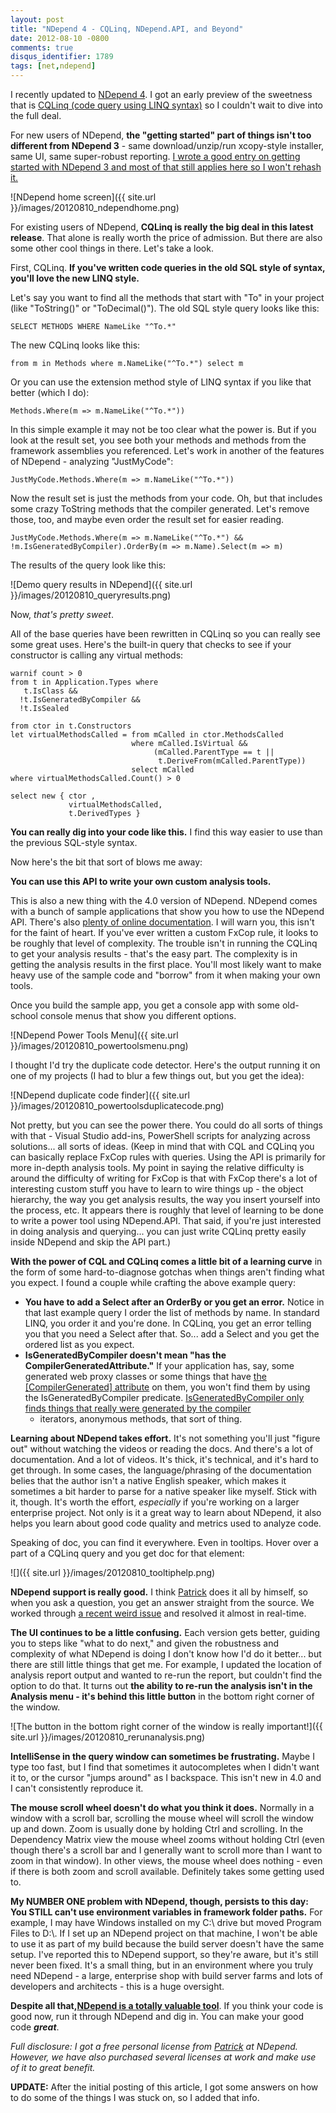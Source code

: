 ```yaml
---
layout: post
title: "NDepend 4 - CQLinq, NDepend.API, and Beyond"
date: 2012-08-10 -0800
comments: true
disqus_identifier: 1789
tags: [net,ndepend]
---
```

I recently updated to [NDepend 4](http://www.ndepend.com/). I got an
early preview of the sweetness that is [CQLinq (code query using LINQ
syntax)](http://www.ndepend.com/Features.aspx#CQL) so I couldn't wait to
dive into the full deal.

For new users of NDepend, **the "getting started" part of things isn't
too different from NDepend 3** - same download/unzip/run xcopy-style
installer, same UI, same super-robust reporting. [I wrote a good entry
on getting started with NDepend 3 and most of that still applies here so
I won't rehash
it.](/archive/2010/08/02/getting-started-with-ndepend-3.aspx)

![NDepend home
screen]({{ site.url }}/images/20120810_ndependhome.png)

For existing users of NDepend, **CQLinq is really the big deal in this
latest release**. That alone is really worth the price of admission. But
there are also some other cool things in there. Let's take a look.

First, CQLinq. **If you've written code queries in the old SQL style of
syntax, you'll love the new LINQ style.**

Let's say you want to find all the methods that start with "To" in your
project (like "ToString()" or "ToDecimal()"). The old SQL style query
looks like this:

    SELECT METHODS WHERE NameLike "^To.*"

The new CQLinq looks like this:

    from m in Methods where m.NameLike("^To.*") select m

Or you can use the extension method style of LINQ syntax if you like
that better (which I do):

    Methods.Where(m => m.NameLike("^To.*"))

In this simple example it may not be too clear what the power is. But if
you look at the result set, you see both your methods and methods from
the framework assemblies you referenced. Let's work in another of the
features of NDepend - analyzing "JustMyCode":

    JustMyCode.Methods.Where(m => m.NameLike("^To.*"))

Now the result set is just the methods from your code. Oh, but that
includes some crazy ToString methods that the compiler generated. Let's
remove those, too, and maybe even order the result set for easier
reading.

    JustMyCode.Methods.Where(m => m.NameLike("^To.*") && !m.IsGeneratedByCompiler).OrderBy(m => m.Name).Select(m => m)

The results of the query look like this:

![Demo query results in
NDepend]({{ site.url }}/images/20120810_queryresults.png)

Now, *that's pretty sweet*.

All of the base queries have been rewritten in CQLinq so you can really
see some great uses. Here's the built-in query that checks to see if
your constructor is calling any virtual methods:

    warnif count > 0
    from t in Application.Types where
       t.IsClass &&
      !t.IsGeneratedByCompiler &&
      !t.IsSealed

    from ctor in t.Constructors
    let virtualMethodsCalled = from mCalled in ctor.MethodsCalled
                               where mCalled.IsVirtual &&
                                    (mCalled.ParentType == t ||
                                     t.DeriveFrom(mCalled.ParentType))
                               select mCalled
    where virtualMethodsCalled.Count() > 0

    select new { ctor ,
                 virtualMethodsCalled,
                 t.DerivedTypes }

**You can really dig into your code like this.** I find this way easier
to use than the previous SQL-style syntax.

Now here's the bit that sort of blows me away:

**You can use this API to write your own custom analysis tools.**

This is also a new thing with the 4.0 version of NDepend. NDepend comes
with a bunch of sample applications that show you how to use the NDepend
API. There's also [plenty of online
documentation](http://www.ndepend.com/API/webframe.html). I will warn
you, this isn't for the faint of heart. If you've ever written a custom
FxCop rule, it looks to be roughly that level of complexity. The trouble
isn't in running the CQLinq to get your analysis results - that's the
easy part. The complexity is in getting the analysis results in the
first place. You'll most likely want to make heavy use of the sample
code and "borrow" from it when making your own tools.

Once you build the sample app, you get a console app with some
old-school console menus that show you different options.

![NDepend Power Tools
Menu]({{ site.url }}/images/20120810_powertoolsmenu.png)

I thought I'd try the duplicate code detector. Here's the output running
it on one of my projects (I had to blur a few things out, but you get
the idea):

![NDepend duplicate code
finder]({{ site.url }}/images/20120810_powertoolsduplicatecode.png)

Not pretty, but you can see the power there. You could do all sorts of
things with that - Visual Studio add-ins, PowerShell scripts for
analyzing across solutions... all sorts of ideas. (Keep in mind that
with CQL and CQLinq you can basically replace FxCop rules with queries.
Using the API is primarily for more in-depth analysis tools. My point in
saying the relative difficulty is around the difficulty of writing for
FxCop is that with FxCop there's a lot of interesting custom stuff you
have to learn to wire things up - the object hierarchy, the way you get
analysis results, the way you insert yourself into the process, etc. It
appears there is roughly that level of learning to be done to write a
power tool using NDepend.API. That said, if you're just interested in
doing analysis and querying... you can just write CQLinq pretty easily
inside NDepend and skip the API part.)

**With the power of CQL and CQLinq comes a little bit of a learning
curve** in the form of some hard-to-diagnose gotchas when things aren't
finding what you expect. I found a couple while crafting the above
example query:

-   **You have to add a Select after an OrderBy or you get an error.**
    Notice in that last example query I order the list of methods by
    name. In standard LINQ, you order it and you're done. In CQLinq, you
    get an error telling you that you need a Select after that. So...
    add a Select and you get the ordered list as you expect.
-   **IsGeneratedByCompiler doesn't mean "has the
    CompilerGeneratedAttribute."** If your application has, say, some
    generated web proxy classes or some things that have [the
    [CompilerGenerated]
    attribute](http://msdn.microsoft.com/en-us/library/system.runtime.compilerservices.compilergeneratedattribute.aspx)
    on them, you won't find them by using the IsGeneratedByCompiler
    predicate. [IsGeneratedByCompiler only finds things that really were
    generated by the
    compiler](http://www.ndepend.com/CQL.htm#_IsGeneratedByCompiler__TMF)
    - iterators, anonymous methods, that sort of thing.

**Learning about NDepend takes effort.** It's not something you'll just
"figure out" without watching the videos or reading the docs. And
there's a lot of documentation. And a lot of videos. It's thick, it's
technical, and it's hard to get through. In some cases, the
language/phrasing of the documentation belies that the author isn't a
native English speaker, which makes it sometimes a bit harder to parse
for a native speaker like myself. Stick with it, though. It's worth the
effort, *especially* if you're working on a larger enterprise project.
Not only is it a great way to learn about NDepend, it also helps you
learn about good code quality and metrics used to analyze code.

Speaking of doc, you can find it everywhere. Even in tooltips. Hover
over a part of a CQLinq query and you get doc for that element:

![]({{ site.url }}/images/20120810_tooltiphelp.png)

**NDepend support is really good.** I think
[Patrick](http://codebetter.com/patricksmacchia/) does it all by
himself, so when you ask a question, you get an answer straight from the
source. We worked through [a recent weird
issue](http://codebetter.com/patricksmacchia/2012/08/06/the-consequence-of-a-net-framework-api-design-flaw/)
and resolved it almost in real-time.

**The UI continues to be a little confusing.** Each version gets better,
guiding you to steps like "what to do next," and given the robustness
and complexity of what NDepend is doing I don't know how I'd do it
better... but there are still little things that get me. For example, I
updated the location of analysis report output and wanted to re-run the
report, but couldn't find the option to do that. It turns out **the
ability to re-run the analysis isn't in the Analysis menu - it's behind
this little button** in the bottom right corner of the window.

![The button in the bottom right corner of the window is really
important!]({{ site.url }}/images/20120810_rerunanalysis.png)

**IntelliSense in the query window can sometimes be frustrating.** Maybe
I type too fast, but I find that sometimes it autocompletes when I
didn't want it to, or the cursor "jumps around" as I backspace. This
isn't new in 4.0 and I can't consistently reproduce it.

**The mouse scroll wheel doesn't do what you think it does.** Normally
in a window with a scroll bar, scrolling the mouse wheel will scroll the
window up and down. Zoom is usually done by holding Ctrl and scrolling.
In the Dependency Matrix view the mouse wheel zooms without holding Ctrl
(even though there's a scroll bar and I generally want to scroll more
than I want to zoom in that window). In other views, the mouse wheel
does nothing - even if there is both zoom and scroll available.
Definitely takes some getting used to.

**My NUMBER ONE problem with NDepend, though, persists to this day: You
STILL can't use environment variables in framework folder paths.** For
example, I may have Windows installed on my C:\\ drive but moved Program
Files to D:\\. If I set up an NDepend project on that machine, I won't
be able to use it as part of my build because the build server doesn't
have the same setup. I've reported this to NDepend support, so they're
aware, but it's still never been fixed. It's a small thing, but in an
environment where you truly need NDepend - a large, enterprise shop with
build server farms and lots of developers and architects - this is a
huge oversight.

**Despite all that,**[**NDepend is a totally valuable
tool**](http://www.ndepend.com/). If you think your code is good now,
run it through NDepend and dig in. You can make your good code
***great***.

*Full disclosure: I got a free personal license from
[Patrick](http://codebetter.com/patricksmacchia/) at NDepend. However,
we have also purchased several licenses at work and make use of it to
great benefit.*

**UPDATE:** After the initial posting of this article, I got some
answers on how to do some of the things I was stuck on, so I added that
info.

